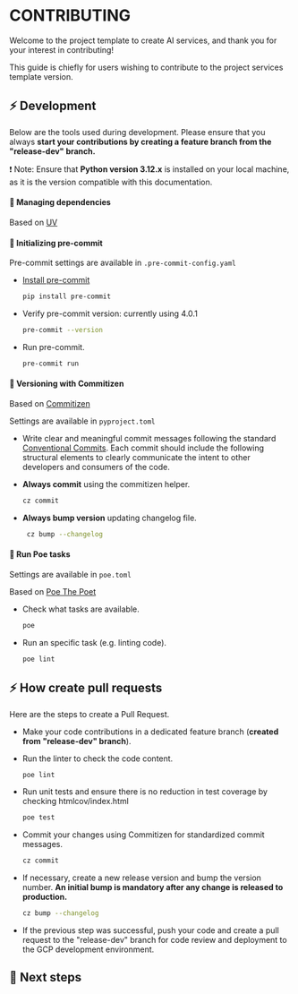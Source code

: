 # CONTRIBUTING


Welcome to the project template to create AI services, and thank you for your interest in contributing!

This guide is chiefly for users wishing to contribute to the project services template version.


## ⚡ Development

Below are the tools used during development. Please ensure that you always **start your contributions by creating a feature branch from the "release-dev" branch.**

:exclamation: Note: Ensure that **Python version 3.12.x** is installed on your local machine, as it is the version compatible with this documentation.

#### 🌱 Managing dependencies

Based on [UV](https://docs.astral.sh/uv/getting-started/installation/)


#### 🌱 Initializing pre-commit

Pre-commit settings are available in `.pre-commit-config.yaml`

- [Install pre-commit](https://pre-commit.com/#install)
    ```bash
    pip install pre-commit
    ```
- Verify pre-commit version: currently using  4.0.1
    ```bash
    pre-commit --version
    ```
- Run pre-commit.
    ```bash
    pre-commit run
    ```

#### 🌱 Versioning with Commitizen


Based on [Commitizen](https://commitizen-tools.github.io/commitizen/)

Settings are available in `pyproject.toml`

- Write clear and meaningful commit messages following the standard [Conventional Commits](https://www.conventionalcommits.org/en/v1.0.0/). Each commit should include the following structural elements to clearly communicate the intent to other developers and consumers of the code.

- **Always commit** using the commitizen helper.
    ```bash
    cz commit
    ```
- **Always bump version** updating changelog file.
    ```bash
     cz bump --changelog
    ```

#### 🌱 Run Poe tasks

Settings are available in `poe.toml`

Based on [Poe The Poet](https://poethepoet.natn.io/index.html)

- Check what tasks are available.
    ```bash
    poe
    ```
- Run an specific task (e.g. linting code).
    ```bash
    poe lint
    ```

## ⚡ How create pull requests

Here are the steps to create a Pull Request.

- Make your code contributions in a dedicated feature branch (**created from "release-dev" branch**).

- Run the linter to check the code content.
    ```bash
    poe lint
    ```
- Run unit tests and ensure there is no reduction in test coverage by checking htmlcov/index.html
    ```bash
    poe test
    ```
- Commit your changes using Commitizen for standardized commit messages.

    ```bash
    cz commit
    ```
- If necessary, create a new release version and bump the version number. **An initial bump is mandatory after any change is released to production.**
    ```bash
    cz bump --changelog
    ```
- If the previous step was successful, push your code and create a pull request to the "release-dev" branch for code review and deployment to the GCP development environment.


## :pushpin: Next steps
